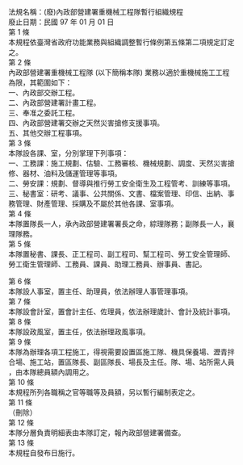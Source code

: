 法規名稱：(廢)內政部營建署重機械工程隊暫行組織規程  
廢止日期：民國 97 年 01 月 01 日  
第 1 條  
本規程依臺灣省政府功能業務與組織調整暫行條例第五條第二項規定訂定  
之。  
第 2 條  
內政部營建署重機械工程隊 (以下簡稱本隊) 業務以適於重機械施工工程  
為限，其範圍如下：  
一、內政部交辦工程。  
二、內政部營建署計畫工程。  
三、奉准之委託工程。  
四、內政部營建署交辦之天然災害搶修支援事項。  
五、其他交辦工程事項。  
第 3 條  
本隊設各課、室，分別掌理下列事項：  
一、工務課：施工規劃、估驗、工務審核、機械規劃、調度、天然災害搶  
修、器材、油料及儲運管理等事項。  
二、勞安課：規劃、督導與推行勞工安全衛生及工程管考、訓練等事項。  
三、秘書室：研考、議事、公共關係、文書、檔案管理、印信、出納、事  
務管理、財產管理、採購及不屬於其他各課、室事項。  
第 4 條  
本隊置隊長一人，承內政部營建署署長之命，綜理隊務；副隊長一人，襄  
理隊務。  
第 5 條  
本隊置秘書、課長、正工程司、副工程司、幫工程司、勞工安全管理師、  
勞工衛生管理師、工務員、課員、助理工務員、辦事員、書記。  


第 6 條  
本隊設人事室，置主任、助理員，依法辦理人事管理事項。  
第 7 條  
本隊設會計室，置會計主任、佐理員，依法辦理歲計、會計及統計事項。  
第 8 條  
本隊設政風室，置主任，依法辦理政風事項。  
第 9 條  
本隊為辦理各項工程施工，得視需要設置區施工隊、機具保養場、瀝青拌  
合場、施工站，置區隊長、副區隊長、場長及主任。隊、場、站所需人員  
，由本隊總員額內調用之。  
第 10 條  
本規程所列各職稱之官等職等及員額，另以暫行編制表定之。  
第 11 條  
（刪除）  
第 12 條  
本隊分層負責明細表由本隊訂定，報內政部營建署備查。  
第 13 條  
本規程自發布日施行。  


